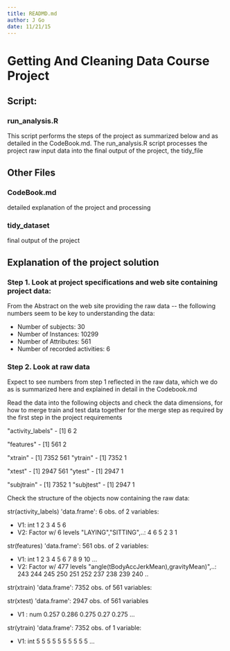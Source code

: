 ```yaml
---
title: READMD.md
author: J Go 
date: 11/21/15
---
```


# Getting And Cleaning Data Course Project 

## Script:

### run_analysis.R  
This script performs the steps of the project as summarized below and as 
detailed in the CodeBook.md.
The run_analysis.R script processes the project raw input data
into the final output of the project, the tidy_file

## Other Files

### CodeBook.md         
detailed explanation of the project and processing

### tidy_dataset        
final output of the project

## Explanation of the project solution

### Step 1.  Look at project specifications and web site containing project data:

From the Abstract on the web site providing the raw data -- the following
numbers seem to be key to understanding the data:

* Number of subjects: 30
* Number of Instances: 10299
* Number of Attributes: 561
* Number of recorded activities: 6

### Step 2.  Look at raw data

Expect to see numbers from step 1 reflected in the raw data, which we do as is
summarized here and explained in detail in the Codebook.md

Read the data into the following objects and check the data dimensions, for
how to  merge train and test data together for the merge step as required by
the first step in the project requirements

  "activity_labels" - [1] 6 2

  "features"        - [1] 561   2

  "xtrain"          - [1] 7352  561
  "ytrain"          - [1] 7352    1

  "xtest"           - [1] 2947  561
  "ytest"           - [1] 2947    1

  "subjtrain"       - [1] 7352    1
  "subjtest"        - [1] 2947    1

Check the structure of the objects now containing the raw data:

str(activity_labels)
'data.frame':   6 obs. of  2 variables:
 * V1: int  1 2 3 4 5 6
 * V2: Factor w/ 6 levels "LAYING","SITTING",..: 4 6 5 2 3 1

str(features)
'data.frame':   561 obs. of  2 variables:
 * V1: int  1 2 3 4 5 6 7 8 9 10 ...
 * V2: Factor w/ 477 levels "angle(tBodyAccJerkMean),gravityMean)",..: 243 244 245 250 251 252 237 238 239 240 ..

str(xtrain)
'data.frame':   7352 obs. of  561 variables:

str(xtest)
'data.frame':   2947 obs. of  561 variables
 * V1  : num  0.257 0.286 0.275 0.27 0.275 ...

str(ytrain)
'data.frame':   7352 obs. of  1 variable:
 * V1: int  5 5 5 5 5 5 5 5 5 5 ...

